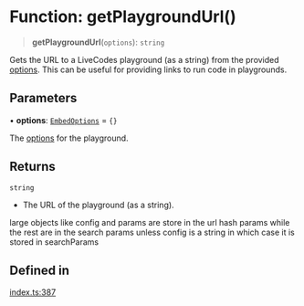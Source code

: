 # Function: getPlaygroundUrl()

> **getPlaygroundUrl**(`options`): `string`

Gets the URL to a LiveCodes playground (as a string) from the provided [options](https://livecodes.io/docs/sdk/js-ts#embed-options).
This can be useful for providing links to run code in playgrounds.

## Parameters

• **options**: [`EmbedOptions`](../interfaces/EmbedOptions.md) = `{}`

The [options](https://livecodes.io/docs/sdk/js-ts#embed-options) for the playground.

## Returns

`string`

- The URL of the playground (as a string).

large objects like config and params are store in the url hash params while the rest are in the search params
unless config is a string in which case it is stored in searchParams

## Defined in

[index.ts:387](https://github.com/live-codes/livecodes/blob/dd47937033b0f6a7246cbcc91dba5ba09e233513/src/sdk/index.ts#L387)